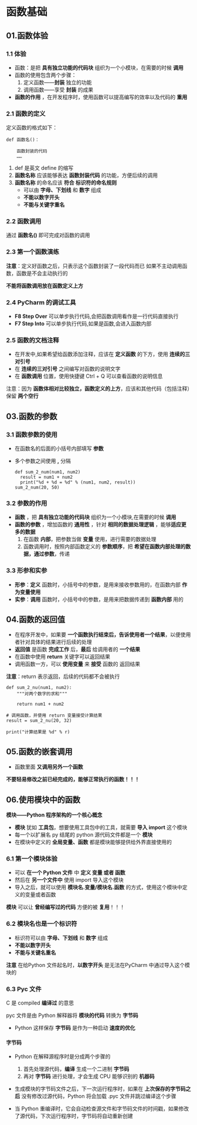# 函数基础

## 01.函数体验

### 1.1 体验

- 函数：是把 **具有独立功能的代码块** 组织为一个小模块，在需要的时候 **调用**
- 函数的使用包含两个步骤：
  1. 定义函数——**封装** 独立的功能
  2. 调用函数——享受 **封装** 的成果
- **函数的作用** ，在开发程序时，使用函数可以提高编写的效率以及代码的 **重用**

### 2.1 函数的定义

定义函数的格式如下：

```
def 函数名()：
	
	函数封装的代码
	……
```

1. def 是英文 define 的缩写
2. **函数名称** 应该能够表达 **函数封装代码** 的功能，方便后续的调用
3. **函数名称** 的命名应该 **符合** **标识符的命名规则**
   - 可以由 **字母、下划线** 和 **数字** 组成
   - **不能以数字开头**
   - **不能与关键字重名**

### 2.2 函数调用

通过 **函数名()** 即可完成对函数的调用

### 2.3 第一个函数演练

**注意**：定义好函数之后，只表示这个函数封装了一段代码而已
如果不主动调用函数，函数是不会主动执行的

**不能将函数调用放在函数定义上方**

### 2.4 PyCharm 的调试工具

- **F8 Step Over** 可以单步执行代码,会把函数调用看作是一行代码直接执行
- **F7 Step Into** 可以单步执行代码,如果是函数,会进入函数内部

### 2.5 函数的文档注释

- 在开发中,如果希望给函数添加注释，应该在 **定义函数** 的下方，使用 **连续的三对引号**
- 在 **连续的三对引号** 之间编写对函数的说明文字
- 在 **函数调用** 位置，使用快捷键 Ctrl + Q 可以查看函数的说明信息

注意：因为 **函数体相对比较独立，函数定义的上方**，应该和其他代码（包括注释）保留 **两个空行**

## 03.函数的参数

### 3.1 函数参数的使用

- 在函数名的后面的小括号内部填写 **参数**

- 多个参数之间使用 **,** 分隔

  ```
  def sum_2_num(num1, num2)
  	result = num1 + num2
  	print("%d + %d = %d" % (num1, num2, result))
  sum_2_num(20, 50)
  ```

### 3.2 参数的作用

- **函数** ，把 **具有独立功能的代码块** 组织为一个小模块,在需要的时候 **调用**
- **函数的参数** ，增加函数的 **通用性** ，针对 **相同的数据处理逻辑** ，能够**适应更多的数据**
  1. 在函数 **内部**，把参数当做 **变量** 使用，进行需要的数据处理
  2. 函数调用时，按照内部函数定义的 **参数顺序**，把 **希望在函数内部处理的数据，通过参数**，传递

### 3.3 形参和实参

- **形参**：**定义** 函数时，小括号中的参数，是用来接收参数用的，在函数内部 **作为变量使用**
- **实参**：**调用** 函数时，小括号中的参数，是用来把数据传递到 **函数内部** 用的

## 04.函数的返回值

- 在程序开发中，如果要 **一个函数执行结束后，告诉使用者一个结果**，以便使用者针对具体的结果进行后续的处理
- **返回值** 是函数 **完成工作** 后，**最后** 给调用者的 **一个结果**
- 在函数中使用 **return** 关键字可以返回结果
- 调用函数一方，可以 **使用变量** 来 **接受** 函数的 返回结果

**注意**：return 表示返回，后续的代码都不会被执行

```
def sum_2_nu(num1, num2):
    """对两个数字的求和"""

    return num1 + num2

# 调用函数，并使用 return 变量接受计算结果
result = sum_2_nu(20, 32)

print("计算结果是 %d" % r)
```

## 05.函数的嵌套调用

- 函数里面 **又调用另外一个函数**

**不要轻易修改之前已经完成的，能够正常执行的函数！！！**

## 06.使用模块中的函数

**模块——Python 程序架构的一个核心概念**

- **模块** 犹如 **工具包**，想要使用工具包中的工具，就需要 **导入 import** 这个模块
- 每一个以扩展名 py 结尾的 python 源代码文件都是一个 **模块**
- 在模块中定义的 **全局变量、函数** 都是模块能够提供给外界直接使用的

### 6.1 第一个模块体验

- 可以 **在一个 Python 文件** 中 **定义 变量 或者 函数**
- 然后在 **另一个文件中** 使用 import 导入这个模块
- 导入之后，就可以使用 **模块名.变量/模块名.函数** 的方式，使用这个模块中定义的变量或者函数

**模块** 可以让 **曾经编写过的代码** 方便的被 **复用**！！！

### 6.2 模块名也是一个标识符

- 标识符可以由 **字母、下划线** 和 **数字** 组成
- **不能以数字开头**
- **不能与关键名重名**

**注意** 在给Python 文件起名时，**以数字开头** 是无法在PyCharm 中通过导入这个模块的

### 6.3 Pyc 文件

C 是 compiled **编译过** 的意思

pyc 文件是由 Python 解释器将 **模块的代码** 转换为 **字节码**

- Python 这样保存 **字节码** 是作为一种启动 **速度的优化**

#### 字节码

- Python 在解释源程序时是分成两个步骤的
  1. 首先处理源代码，**编译** 生成一个二进制 **字节码**
  2. 再对 **字节码** 进行处理，才会生成 CPU 能够识别的 **机器码**

- 生成模块的字节码文件之后，下一次运行程序时，如果在 **上次保存的字节码之后** 没有修改过源代码，Python 将会加载 .pyc 文件并跳过编译这个步骤
- 当 Python 重编译时，它会自动检查源文件和字节码文件的时间戳，如果修改了源代码，下次运行程序时，字节码将自动重新创建

